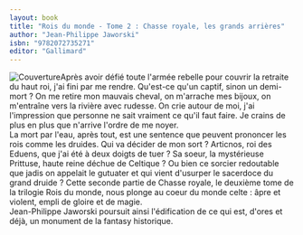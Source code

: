```yaml
---
layout: book
title: "Rois du monde - Tome 2 : Chasse royale, les grands arrières"
author: "Jean-Philippe Jaworski"
isbn: "9782072735271"
editor: "Gallimard"
---
```

![Couverture](/img/9782072735271.jpg)Après avoir défié toute l'armée rebelle pour couvrir la retraite du haut roi, j'ai fini par me rendre. Qu'est-ce qu'un captif, sinon un demi-mort ? On me retire mon mauvais cheval, on m'arrache mes bijoux, on m'entraîne vers la rivière avec rudesse. On crie autour de moi, j'ai l'impression que personne ne sait vraiment ce qu'il faut faire. Je crains de plus en plus que n'arrive l'ordre de me noyer.  
La mort par l'eau, après tout, est une sentence que peuvent prononcer les rois comme les druides. Qui va décider de mon sort ? Articnos, roi des Eduens, que j'ai été à deux doigts de tuer ? Sa soeur, la mystérieuse Prittuse, haute reine déchue de Celtique ? Ou bien ce sorcier redoutable que jadis on appelait le gutuater et qui vient d'usurper le sacerdoce du grand druide ? Cette seconde partie de Chasse royale, le deuxième tome de la trilogie Rois du monde, nous plonge au coeur du monde celte : âpre et violent, empli de gloire et de magie.  
Jean-Philippe Jaworski poursuit ainsi l'édification de ce qui est, d'ores et déjà, un monument de la fantasy historique. 